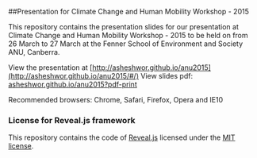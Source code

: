 ##Presentation for Climate Change and Human Mobility Workshop - 2015

This repository contains the presentation slides for our presentation at Climate Change and Human Mobility Workshop - 2015 to be held on from 26 March to 27 March at the Fenner School of Environment and Society ANU, Canberra.

View the presentation at [http://asheshwor.github.io/anu2015](http://asheshwor.github.io/anu2015/#/)
View slides pdf: [asheshwor.github.io/anu2015?pdf-print](http://asheshwor.github.io/anu?pdf-print )

Recommended browsers: Chrome, Safari, Firefox, Opera and IE10

### License for Reveal.js framework

This repository contains the code of [Reveal.js](https://github.com/hakimel/reveal.js) licensed under the [MIT license](https://github.com/asheshwor/anu/blob/master/LICENSE).
